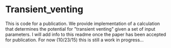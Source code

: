 # Transient_venting
This is code for a publication.
We provide implementation of a calculation that determines the potential for "transient venting" given a set of input parameters. 
I will add info to this readme once the paper has been accepted for publication.
For now (10/23/15) this is still a work in progress...
